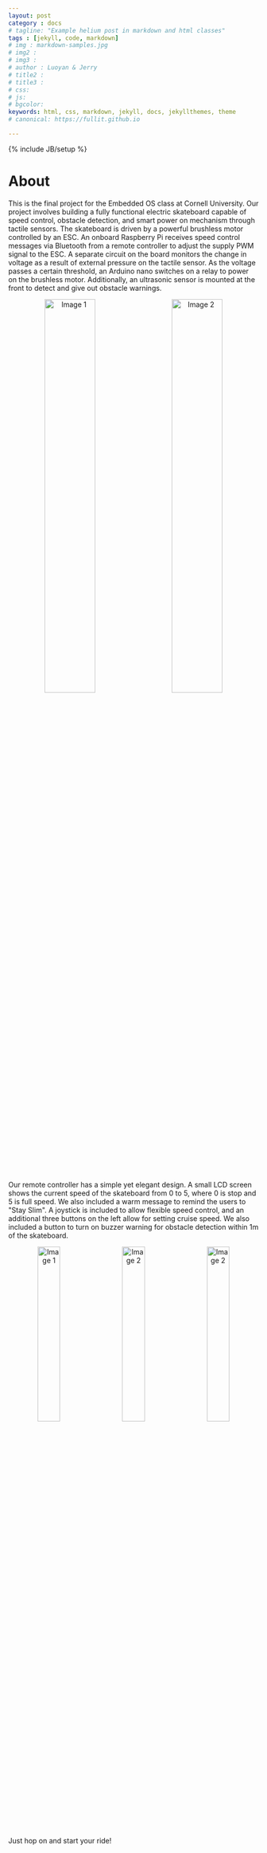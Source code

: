 ```yaml
---
layout: post
category : docs
# tagline: "Example helium post in markdown and html classes"
tags : [jekyll, code, markdown]
# img : markdown-samples.jpg
# img2 : 
# img3 : 
# author : Luoyan & Jerry
# title2 : 
# title3 : 
# css: 
# js: 
# bgcolor: 
keywords: html, css, markdown, jekyll, docs, jekyllthemes, theme
# canonical: https://fullit.github.io

---
```

{% include JB/setup %}

# About

This is the final project for the Embedded OS class at Cornell University. Our project involves building a fully functional electric skateboard capable of speed control, obstacle detection, and smart power on mechanism through tactile sensors. The skateboard is driven by a powerful brushless motor controlled by an ESC. An onboard Raspberry Pi receives speed control messages via Bluetooth from a remote controller to adjust the supply PWM signal to the ESC. A separate circuit on the board monitors the change in voltage as a result of external pressure on the tactile sensor. As the voltage passes a certain threshold, an Arduino nano switches on a relay to power on the brushless motor. Additionally, an ultrasonic sensor is mounted at the front to detect and give out obstacle warnings. 

<div style="text-align: center;">
  <img src="{{ BASE_PATH }}/assets/images/blog/skateboard_top.JPG" alt="Image 1" style="display: inline-block; width: 45%; margin-right: 5%;">
  <img src="{{ BASE_PATH }}/assets/images/blog/zoom_in.JPG" alt="Image 2" style="display: inline-block; width: 45%;">
</div>


Our remote controller has a simple yet elegant design. A small LCD screen shows the current speed of the skateboard from 0 to 5, where 0 is stop and 5 is full speed. We also included a warm message to remind the users to "Stay Slim". A joystick is included to allow flexible speed control, and an additional three buttons on the left allow for setting cruise speed. We also included a button to turn on buzzer warning for obstacle detection within 1m of the skateboard. 



<div style="text-align: center;">
  <img src="{{ BASE_PATH }}/assets/images/blog/top_view.JPG" alt="Image 1" style="display: inline-block; width: 30%; margin-right: 3%;">
  <img src="{{ BASE_PATH }}/assets/images/blog/front_view.JPG" alt="Image 2" style="display: inline-block; width: 30%; margin-right: 3%;">
  <img src="{{ BASE_PATH }}/assets/images/blog/backview.JPG" alt="Image 2" style="display: inline-block; width: 30%;">
</div>


Just hop on and start your ride!

